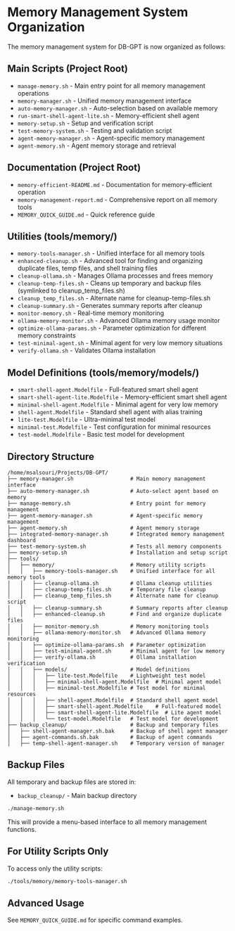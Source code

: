 # Memory Management System Organization

The memory management system for DB-GPT is now organized as follows:

## Main Scripts (Project Root)

- `manage-memory.sh` - Main entry point for all memory management operations
- `memory-manager.sh` - Unified memory management interface
- `auto-memory-manager.sh` - Auto-selection based on available memory
- `run-smart-shell-agent-lite.sh` - Memory-efficient shell agent
- `memory-setup.sh` - Setup and verification script
- `test-memory-system.sh` - Testing and validation script
- `agent-memory-manager.sh` - Agent-specific memory management
- `agent-memory.sh` - Agent memory storage and retrieval

## Documentation (Project Root)

- `memory-efficient-README.md` - Documentation for memory-efficient operation
- `memory-management-report.md` - Comprehensive report on all memory tools
- `MEMORY_QUICK_GUIDE.md` - Quick reference guide

## Utilities (tools/memory/)

- `memory-tools-manager.sh` - Unified interface for all memory tools
- `enhanced-cleanup.sh` - Advanced tool for finding and organizing duplicate files, temp files, and shell training files
- `cleanup-ollama.sh` - Manages Ollama processes and frees memory
- `cleanup-temp-files.sh` - Cleans up temporary and backup files (symlinked to cleanup_temp_files.sh)
- `cleanup_temp_files.sh` - Alternate name for cleanup-temp-files.sh
- `cleanup-summary.sh` - Generates summary reports after cleanup
- `monitor-memory.sh` - Real-time memory monitoring
- `ollama-memory-monitor.sh` - Advanced Ollama memory usage monitor
- `optimize-ollama-params.sh` - Parameter optimization for different memory constraints
- `test-minimal-agent.sh` - Minimal agent for very low memory situations
- `verify-ollama.sh` - Validates Ollama installation

## Model Definitions (tools/memory/models/)

- `smart-shell-agent.Modelfile` - Full-featured smart shell agent
- `smart-shell-agent-lite.Modelfile` - Memory-efficient smart shell agent
- `minimal-shell-agent.Modelfile` - Minimal agent for very low memory
- `shell-agent.Modelfile` - Standard shell agent with alias training
- `lite-test.Modelfile` - Ultra-minimal test model
- `minimal-test.Modelfile` - Test configuration for minimal resources
- `test-model.Modelfile` - Basic test model for development

## Directory Structure

```
/home/msalsouri/Projects/DB-GPT/
├── memory-manager.sh                  # Main memory management interface
├── auto-memory-manager.sh             # Auto-select agent based on memory
├── manage-memory.sh                   # Entry point for memory management
├── agent-memory-manager.sh            # Agent-specific memory management
├── agent-memory.sh                    # Agent memory storage
├── integrated-memory-manager.sh       # Integrated memory management dashboard
├── test-memory-system.sh              # Tests all memory components
├── memory-setup.sh                    # Installation and setup script
├── tools/
│   ├── memory/                        # Memory utility scripts
│   │   ├── memory-tools-manager.sh    # Unified interface for all memory tools
│   │   ├── cleanup-ollama.sh          # Ollama cleanup utilities
│   │   ├── cleanup-temp-files.sh      # Temporary file cleanup
│   │   ├── cleanup_temp_files.sh      # Alternate name for cleanup script
│   │   ├── cleanup-summary.sh         # Summary reports after cleanup
│   │   ├── enhanced-cleanup.sh        # Find and organize duplicate files
│   │   ├── monitor-memory.sh          # Memory monitoring tools
│   │   ├── ollama-memory-monitor.sh   # Advanced Ollama memory monitoring
│   │   ├── optimize-ollama-params.sh  # Parameter optimization
│   │   ├── test-minimal-agent.sh      # Minimal agent for low memory
│   │   ├── verify-ollama.sh           # Ollama installation verification
│   │   ├── models/                    # Model definitions
│   │   │   ├── lite-test.Modelfile    # Lightweight test model
│   │   │   ├── minimal-shell-agent.Modelfile  # Minimal agent model
│   │   │   ├── minimal-test.Modelfile # Test model for minimal resources
│   │   │   ├── shell-agent.Modelfile  # Standard shell agent model
│   │   │   ├── smart-shell-agent.Modelfile    # Full-featured model
│   │   │   ├── smart-shell-agent-lite.Modelfile  # Lite agent model
│   │   │   └── test-model.Modelfile   # Test model for development
├── backup_cleanup/                    # Backup and temporary files
│   ├── shell-agent-manager.sh.bak     # Backup of shell agent manager
│   ├── agent-commands.sh.bak          # Backup of agent commands
│   ├── temp-shell-agent-manager.sh    # Temporary version of manager
```

## Backup Files

All temporary and backup files are stored in:
- `backup_cleanup/` - Main backup directory

```bash
./manage-memory.sh
```

This will provide a menu-based interface to all memory management functions.

## For Utility Scripts Only

To access only the utility scripts:

```bash
./tools/memory/memory-tools-manager.sh
```

## Advanced Usage

See `MEMORY_QUICK_GUIDE.md` for specific command examples.

